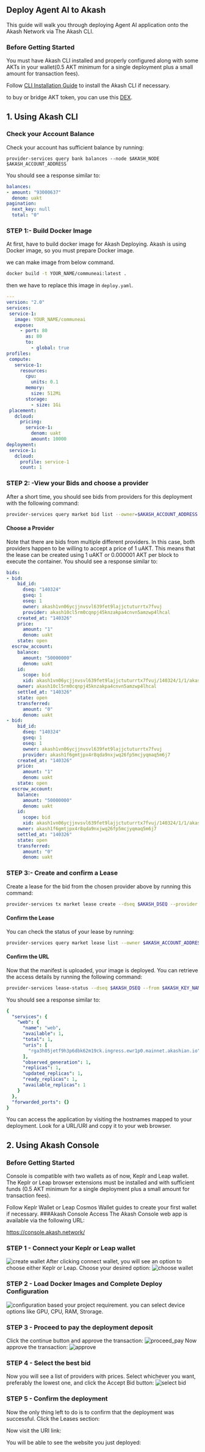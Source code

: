 ## Deploy Agent AI to Akash

This guide will walk you through deploying Agent AI application onto the Akash Network via The Akash CLI. 

### Before Getting Started
You must have Akash CLI installed and properly configured along with some AKTs in your wallet(0.5 AKT minimum for a single deployment plus a small amount for transaction fees).

Follow <a href="https://akash.network/docs/deployments/akash-cli/installation/#install-akash-cli">CLI Installation Guide</a> to install the Akash CLI if necessary.

to buy or bridge AKT token, you can use this <a href="https://www.rocketx.exchange/">DEX</a>.

## 1. Using Akash CLI
### Check your Account Balance
Check your account has sufficient balance by running:

```plaintext
provider-services query bank balances --node $AKASH_NODE $AKASH_ACCOUNT_ADDRESS
```
You should see a response similar to:

```yaml
balances:
- amount: "93000637"
  denom: uakt
pagination:
  next_key: null
  total: "0"
```
### STEP 1:- Build Docker Image
At first, have to build docker image for Akash Deploying.
Akash is using Docker image, so you must prepare Docker image.

we can make image from below command.
 ```bash
 docker build -t YOUR_NAME/communeai:latest .
 ```

 then we have to replace this image in `deploy.yaml`.
 ```yaml
 ---
version: "2.0"
services:
  service-1:
    image: YOUR_NAME/communeai
    expose:
      - port: 80
        as: 80
        to:
          - global: true
profiles:
  compute:
    service-1:
      resources:
        cpu:
          units: 0.1
        memory:
          size: 512Mi
        storage:
          - size: 1Gi
  placement:
    dcloud:
      pricing:
        service-1:
          denom: uakt
          amount: 10000
deployment:
  service-1:
    dcloud:
      profile: service-1
      count: 1
```

### STEP 2: -View your Bids and choose a provider
After a short time, you should see bids from providers for this deployment with the following command:

```bash
provider-services query market bid list --owner=$AKASH_ACCOUNT_ADDRESS --node $AKASH_NODE --dseq $AKASH_DSEQ --state=open
```

#### Choose a Provider
Note that there are bids from multiple different providers. In this case, both providers happen to be willing to accept a price of 1 uAKT. This means that the lease can be created using 1 uAKT or 0.000001 AKT per block to execute the container. You should see a response similar to:

```yaml
bids:
- bid:
    bid_id:
      dseq: "140324"
      gseq: 1
      oseq: 1
      owner: akash1vn06ycjjnvsvl639fet9lajjctuturrtx7fvuj
      provider: akash10cl5rm0cqnpj45knzakpa4cnvn5amzwp4lhcal
    created_at: "140326"
    price:
      amount: "1"
      denom: uakt
    state: open
  escrow_account:
    balance:
      amount: "50000000"
      denom: uakt
    id:
      scope: bid
      xid: akash1vn06ycjjnvsvl639fet9lajjctuturrtx7fvuj/140324/1/1/akash10cl5rm0cqnpj45knzakpa4cnvn5amzwp4lhcal
    owner: akash10cl5rm0cqnpj45knzakpa4cnvn5amzwp4lhcal
    settled_at: "140326"
    state: open
    transferred:
      amount: "0"
      denom: uakt
- bid:
    bid_id:
      dseq: "140324"
      gseq: 1
      oseq: 1
      owner: akash1vn06ycjjnvsvl639fet9lajjctuturrtx7fvuj
      provider: akash1f6gmtjpx4r8qda9nxjwq26fp5mcjyqmaq5m6j7
    created_at: "140326"
    price:
      amount: "1"
      denom: uakt
    state: open
  escrow_account:
    balance:
      amount: "50000000"
      denom: uakt
    id:
      scope: bid
      xid: akash1vn06ycjjnvsvl639fet9lajjctuturrtx7fvuj/140324/1/1/akash1f6gmtjpx4r8qda9nxjwq26fp5mcjyqmaq5m6j7
    owner: akash1f6gmtjpx4r8qda9nxjwq26fp5mcjyqmaq5m6j7
    settled_at: "140326"
    state: open
    transferred:
      amount: "0"
      denom: uakt
```
### STEP 3:- Create and confirm a Lease
Create a lease for the bid from the chosen provider above by running this command:
```bash
provider-services tx market lease create --dseq $AKASH_DSEQ --provider $AKASH_PROVIDER --from $AKASH_KEY_NAME
```
#### Confirm the Lease
You can check the status of your lease by running:
```bash
provider-services query market lease list --owner $AKASH_ACCOUNT_ADDRESS --node $AKASH_NODE --dseq $AKASH_DSEQ
```
#### Confirm the URL
Now that the manifest is uploaded, your image is deployed. You can retrieve the access details by running the following command:

```bash
provider-services lease-status --dseq $AKASH_DSEQ --from $AKASH_KEY_NAME --provider $AKASH_PROVIDER
```
You should see a response similar to:
```yaml
{
  "services": {
    "web": {
      "name": "web",
      "available": 1,
      "total": 1,
      "uris": [
        "rga3h05jetf9h3p6dbk62m19ck.ingress.ewr1p0.mainnet.akashian.io"
      ],
      "observed_generation": 1,
      "replicas": 1,
      "updated_replicas": 1,
      "ready_replicas": 1,
      "available_replicas": 1
    }
  },
  "forwarded_ports": {}
}
```
You can access the application by visiting the hostnames mapped to your deployment. Look for a URL/URI and copy it to your web browser.

## 2. Using Akash Console
### Before Getting Started
Console is compatible with two wallets as of now, Keplr and Leap wallet. The Keplr or Leap browser extensions must be installed and with sufficient funds (0.5 AKT minimum for a single deployment plus a small amount for transaction fees).

Follow Keplr Wallet or Leap Cosmos Wallet guides to create your first wallet if necessary.
###Akash Console Access
The Akash Console web app is available via the following URL:

https://console.akash.network/

### STEP 1 - Connect your Keplr or Leap wallet
![create wallet](images/create_wallet.png)
After clicking connect wallet, you will see an option to choose either Keplr or Leap. Choose your desired option:
![choose wallet](images/choose_wallet.png)

### STEP 2 - Load Docker Images and Complete Deploy Configuration
![configuration](images/configuration.png)
based your project requirement. you can select device options like GPU, CPU, RAM, Strorage.

### STEP 3 - Proceed to pay the deployment deposit
Click the continue button and approve the transaction:
![proceed_pay](images/proceed_pay.png)
Now approve the transaction:
![approve](images/approve.png)

### STEP 4 - Select the best bid
Now you will see a list of providers with prices. Select whichever you want, preferably the lowest one, and click the Accept Bid button:
![select bid](images/bid.png)

### STEP 5 - Confirm the deployment
Now the only thing left to do is to confirm that the deployment was successful. Click the Leases section:

Now visit the URI link:

You will be able to see the website you just deployed:
